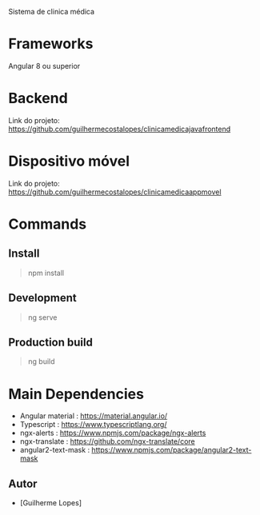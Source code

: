 Sistema de clinica médica

# Frameworks

Angular 8 ou superior

# Backend

Link do projeto: https://github.com/guilhermecostalopes/clinicamedicajavafrontend 

# Dispositivo móvel

Link do projeto: https://github.com/guilhermecostalopes/clinicamedicaappmovel

# Commands

## Install

> npm install

## Development

> ng serve

## Production build

> ng build

# Main Dependencies

- Angular material : https://material.angular.io/
- Typescript : https://www.typescriptlang.org/
- ngx-alerts : https://www.npmjs.com/package/ngx-alerts
- ngx-translate : https://github.com/ngx-translate/core
- angular2-text-mask : https://www.npmjs.com/package/angular2-text-mask

## Autor

- [Guilherme Lopes]
